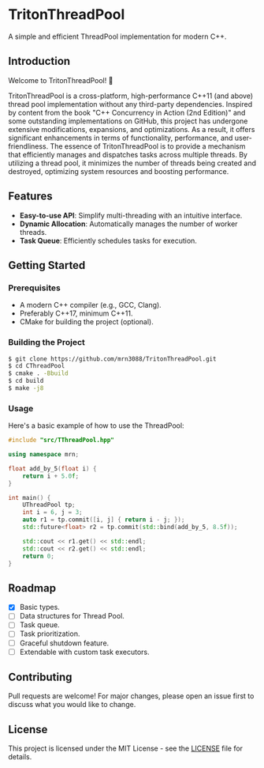 # TritonThreadPool


A simple and efficient ThreadPool implementation for modern C++. 

## Introduction
Welcome to TritonThreadPool! 🚀

TritonThreadPool is a cross-platform, high-performance C++11 (and above) thread pool implementation without any third-party dependencies. Inspired by content from the book "C++ Concurrency in Action (2nd Edition)" and some outstanding implementations on GitHub, this project has undergone extensive modifications, expansions, and optimizations. As a result, it offers significant enhancements in terms of functionality, performance, and user-friendliness. The essence of TritonThreadPool is to provide a mechanism that efficiently manages and dispatches tasks across multiple threads. By utilizing a thread pool, it minimizes the number of threads being created and destroyed, optimizing system resources and boosting performance.

## Features

- **Easy-to-use API**: Simplify multi-threading with an intuitive interface.
- **Dynamic Allocation**: Automatically manages the number of worker threads.
- **Task Queue**: Efficiently schedules tasks for execution.

## Getting Started

### Prerequisites

- A modern C++ compiler (e.g., GCC, Clang).
- Preferably C++17, minimum C++11.
- CMake for building the project (optional).

### Building the Project

```bash
$ git clone https://github.com/mrn3088/TritonThreadPool.git
$ cd CThreadPool
$ cmake . -Bbuild
$ cd build
$ make -j8
```

### Usage

Here's a basic example of how to use the ThreadPool:

```cpp
#include "src/TThreadPool.hpp"

using namespace mrn;

float add_by_5(float i) {
    return i + 5.0f;
}

int main() {
    UThreadPool tp;
    int i = 6, j = 3;
    auto r1 = tp.commit([i, j] { return i - j; });
    std::future<float> r2 = tp.commit(std::bind(add_by_5, 8.5f));

    std::cout << r1.get() << std::endl;
    std::cout << r2.get() << std::endl;
    return 0;
}
```

## Roadmap
- [x] Basic types.
- [ ] Data structures for Thread Pool.
- [ ] Task queue.
- [ ] Task prioritization.
- [ ] Graceful shutdown feature.
- [ ] Extendable with custom task executors.

## Contributing

Pull requests are welcome! For major changes, please open an issue first to discuss what you would like to change.

## License

This project is licensed under the MIT License - see the [LICENSE](LICENSE) file for details.
